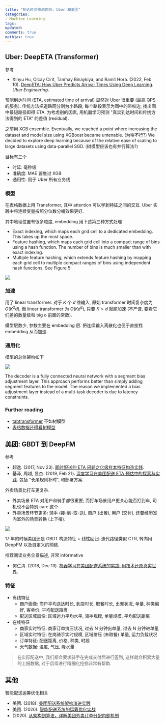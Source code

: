 ```yaml
---
title: "到达时间预测两则: Uber 和美团"
categories: 
- Machine Learning
tags:
updated: 
comments: true
mathjax: true
---
```


## Uber: DeepETA (Transformer)

参考

- Xinyu Hu, Olcay Cirit, Tanmay Binaykiya, and Ramit Hora. (2022, Feb 10). [DeepETA: How Uber Predicts Arrival Times Using Deep Learning](https://eng.uber.com/deepeta-how-uber-predicts-arrival-times/). *Uber Engineering*.

预测到达时间 (ETA, estimated time of arrival) 显然对 Uber 很重要 (最高 QPS 的服务). 传统方法把道路网分割为小路段, 每个路段表示为图中的带权边, 找出图中最短路径即得 ETA. 为考虑别的因素, 用机器学习预测 "真实到达时间和传统方法得到的 ETA" 的差值 (residual). 

之前用 XGB ensemble. Eventually, we reached a point where increasing the dataset and model size using XGBoost became untenable. (为啥不行?) We decided to explore deep learning because of the relative ease of scaling to large datasets using data-parallel SGD. (树模型应该也有并行算法?)

目标有三个

- 时延: 毫秒级
- 准确度: MAE 要胜过 XGB
- 通用性: 用于 Uber 所有业务线

<!-- more -->

### 模型

在表格数据上用 Transformer, 其中 attention 可以学到特征之间的交互. Uber 实践中将连续变量按照分位数分桶效果更好.

其中地理位置有很多粒度, embedding 用下述第三种方式处理

- Exact indexing, which maps each grid cell to a dedicated embedding. This takes up the most space.
- Feature hashing, which maps each grid cell into a compact range of bins using a hash function. The number of bins is much smaller than with exact indexing.  
- Multiple feature hashing, which extends feature hashing by mapping each grid cell to multiple compact ranges of bins using independent hash functions. See Figure 5:

![](https://shiina18.github.io/assets/posts/images/384194819246802.png)

### 加速

用了 linear transformer. 对于 $K$ 个 $d$ 维输入, 原始 transformer 时间复杂度为 $O(K^2d)$, 而 linear transformer 为 $O(Kd^2)$, 只要 $K > d$ 就能加速 (不严谨, 要看它们差的数量级和 big o 前面的常数).

模型层数少, 参数主要在 embedding 层. 把连续输入离散化也便于直接找 embedding 从而加速.

### 通用化

模型的总体架构如下

![](https://shiina18.github.io/assets/posts/images/256004119226636.png)

The decoder is a fully connected neural network with a segment bias adjustment layer. This approach performs better than simply adding segment features to the model. The reason we implemented a bias adjustment layer instead of a multi-task decoder is due to latency constraints.

### Further reading

- [tabtransformer](https://zhuanlan.zhihu.com/p/414462640) 不如树模型
- [表格数据还得看树模型](https://zhuanlan.zhihu.com/p/381323980)

## 美团: GBDT 到 DeepFM

参考

-  超逸. (2017, Nov 23). [即时配送的 ETA 问题之亿级样本特征构造实践](https://mp.weixin.qq.com/s/c-flgHKAlCfdZCIrMXAzxg).
- 基泽, 周越, 显杰. (2019, Feb 21). [深度学习在美团配送 ETA 预估中的探索与实践](https://mp.weixin.qq.com/s/98X2agJlZcCH6IdZqf9m0A). 包括 "长尾规则补时", 和部署方案.

外卖场景比打车更复杂. 

- 外卖场景 ETA 对用户和骑手都很重要; 而打车场景用户更关心能否打到车, 司机也不会特别 care 这个.
- 外卖场景环节更多: 骑手 (接-到-取-送), 商户 (出餐), 用户 (交付), 还要经历室内室外的场景转换 (上下楼).

![](https://shiina18.github.io/assets/posts/images/194852521226637.png)

17 年的时候美团还是 GBDT 构造特征 + 线性回归. 迭代路径类似 CTR, 转向用 DeepFM 以及自定义的网络.

推荐阅读业务全景描述, 非常 informative

- 何仁清. (2018, Dec 13). [机器学习在美团配送系统的实践: 用技术还原真实世界](https://tech.meituan.com/2018/12/13/machine-learning-in-distribution-practice.html).

### 特征

- 离线特征
    - 商户画像: 商户平均送达时长, 到店时长, 取餐时长, 出餐状况, 单量, 种类偏好, 客单价, 平均配送距离
    - 配送区域画像: 区域运力平均水平, 骑手规模, 单量规模, 平均配送距离
- 在线特征
    - 商家实时特征: 商家订单挤压状况, 过去 N 分钟出单量, 过去 N 分钟进单量
    - 区域实时特征: 在岗骑手实时规模, 区域挤压 (未取餐) 单量, 运力负载状况
    - 订单特征: 配送距离, 价格, 种类, 时段
    - 天气数据: 温度, 气压, 降水量
    
> 在实际配送中, 我们都会要求骑手在完成交付后进行签到, 这样就会积累大量的上报数据, 对于后续进行精细化挖掘非常有帮助.

## 其他

智能配送运筹优化相关

- 美团. (2018). [美团配送系统架构演进实践](https://mp.weixin.qq.com/s/Ik5vp5zQfx5dS4JFvAlxgQ)
- 美团. (2020). [智能配送系统的运筹优化实战](https://mp.weixin.qq.com/s/HAKZ_liwSRDmZaFNxwvuwQ)
- (2020). [从架构到算法，详解美团外卖订单分配内部机制](https://blog.csdn.net/u011323949/article/details/107964560)
